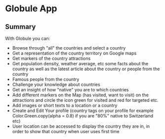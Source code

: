 # Globule App

## Summary
With Globule you can:
* Browse through "all" the countries and select a country
* Get a representation of the country territory on Google maps
* Get markers of the country attractions
* Get population density, weather average, etc some facts about the country as well as the latest article about the country or people from the country
* Famous people from the country
* Challenge your knowledge about countries
* Get an insight of how "native" you are to which countries
* Add different markers on the Map (has visited, want to visit) on the attractions and circle the icon green for visited and red for targeted etc.
* Add images or short texts to a location or a country
* Create and Edit Your profile (country tags on your profile for example Color.Green.copy(alpha = 0.8) if you are "80%" native to Switzerland etc)
* User location can be accessed to display the country they are in, in order to show that country when user uses first time

